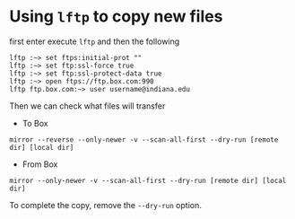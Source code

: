 # Using `lftp` to copy new files

first enter execute `lftp` and then the following

```
lftp :~> set ftps:initial-prot ""
lftp :~> set ftp:ssl-force true
lftp :~> set ftp:ssl-protect-data true
lftp :~> open ftps://ftp.box.com:990
lftp ftp.box.com:~> user username@indiana.edu
```

Then we can check what files will transfer

* To Box

```shell
mirror --reverse --only-newer -v --scan-all-first --dry-run [remote dir] [local dir]
```

* From Box

```shell
mirror --only-newer -v --scan-all-first --dry-run [remote dir] [local dir]
```

To complete the copy, remove the `--dry-run` option.
